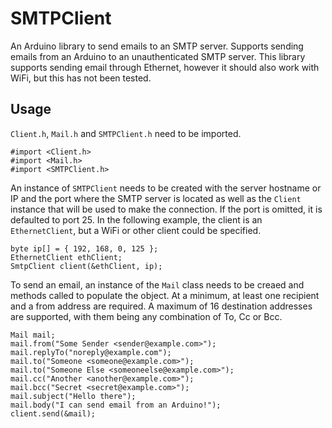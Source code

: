 SMTPClient
==========

An Arduino library to send emails to an SMTP server. Supports sending emails from an Arduino to an unauthenticated
SMTP server. This library supports sending email through Ethernet, however it should also work with WiFi, but this
has not been tested.

Usage
-----

`Client.h`, `Mail.h` and `SMTPClient.h` need to be imported.

    #import <Client.h>
    #import <Mail.h>
    #import <SMTPClient.h>
    
An instance of `SMTPClient` needs to be created with the server hostname or IP and the port where the SMTP server is
located as well as the `Client` instance that will be used to make the connection. If the port is omitted, it is 
defaulted to port 25. In the following example, the client is an `EthernetClient`, but a WiFi or other client could 
be specified.

    byte ip[] = { 192, 168, 0, 125 };
    EthernetClient ethClient;
    SmtpClient client(&ethClient, ip);

To send an email, an instance of the `Mail` class needs to be creaed and methods called to populate the object.
At a minimum, at least one recipient and a from address are required. A maximum of 16 destination addresses
are supported, with them being any combination of To, Cc or Bcc.

    Mail mail;
    mail.from("Some Sender <sender@example.com>");
    mail.replyTo("noreply@example.com");
    mail.to("Someone <someone@example.com>");
    mail.to("Someone Else <someoneelse@example.com>");
    mail.cc("Another <another@example.com>");
    mail.bcc("Secret <secret@example.com>");
    mail.subject("Hello there");
    mail.body("I can send email from an Arduino!");
    client.send(&mail);
    
